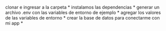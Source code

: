 clonar e ingresar a la carpeta *
instalamos las dependencias *
generar un archivo .env con las variables de entorno de ejemplo *
agregar los valores de las variables de entorno *
crear la base de datos para conectarme con mi app *